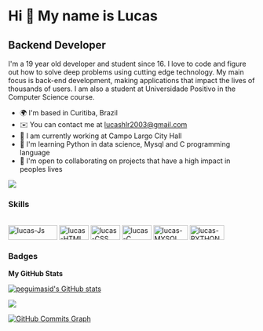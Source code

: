 
  Hi 👋 My name is Lucas 
==========================

Backend Developer
-----------------------------

I'm a 19 year old developer and student since 16. I love to code and figure out how to solve deep problems using cutting edge technology. My main focus is back-end development, making applications that impact the lives of thousands of users.
I am also a student at Universidade Positivo in the Computer Science course.
* 🌍  I'm based in Curitiba, Brazil
* ✉️  You can contact me at [lucashlr2003@gmail.com](mailto:lucashlr2003@gmail.com)
* 🚀   I am currently working at Campo Largo City Hall
* 🧠   I'm learning Python in data science, Mysql and C programming language
* 🤝  I'm open to collaborating on projects that have a high impact in peoples lives

<a href="https://www.github.com/peguimasid" target="_blank" rel="noreferrer"><img
src="https://img.shields.io/github/followers/lucaslongato?logo=github&style=for-the-badge&color=3382ed&labelColor=171717" /></a>

### Skills
<div style = "display: inline_block"> <br>
  <img align = "center" alt = "lucas-Js" height = "30" width = "100" src = "https://img.shields.io/badge/JavaScript-F7DF1E?style=for-the-badge&logo=javascript&logoColor=black ">
  <img align = "center" alt = "lucas-HTML" height = "30" width = "60" src = "https://img.shields.io/badge/HTML5-E34F26?style=for-the-badge&logo=html5&logoColor=white">
  <img align = "center" alt = "lucas-CSS" height = "30" width = "60" src = https://img.shields.io/badge/CSS-239120?&style=for-the-badge&logo=css3&logoColor=white>
   <img align = "center" alt = "lucas-C" height = "30" width = "60" src =https://img.shields.io/badge/C-00599C?style=for-the-badge&logo=c&logoColor=white>
    <img align = "center" alt = "lucas-MYSQL" height = "30" width = "70" src =https://img.shields.io/badge/MySQL-00000F?style=for-the-badge&logo=mysql&logoColor=white>
    <img align = "center" alt = "lucas-PYTHON" height = "30" width = "70" src= https://img.shields.io/badge/Python-FFD43B?style=for-the-badge&logo=python&logoColor=blue
     <img align = "center" alt = "lucas-Linux" height = "30" width = "70" src=https://img.shields.io/badge/Linux-FFD43B?style=for-the-badge&logo=Linux&logoColor=black
  
</div>



<!-- 
### Socials

<p align="left"> <a href="https://discord.com/users/661437172699889684" target="_blank" rel="noreferrer"><img src="https://raw.githubusercontent.com/danielcranney/readme-generator/main/public/icons/socials/discord.svg" width="32" height="32" /></a> <a href="https://www.github.com/peguimasid" target="_blank" rel="noreferrer"><img src="https://raw.githubusercontent.com/danielcranney/readme-generator/main/public/icons/socials/github-dark.svg" width="32" height="32" /></a> <a href="https://www.linkedin.com/in/guilhermo-masid-494677b8" target="_blank" rel="noreferrer"><img src="https://raw.githubusercontent.com/danielcranney/readme-generator/main/public/icons/socials/linkedin.svg" width="32" height="32" /></a> <a href="https://www.stackoverflow.com/users/13367336/guilhermo-masid" target="_blank" rel="noreferrer"><img src="https://raw.githubusercontent.com/danielcranney/readme-generator/main/public/icons/socials/stackoverflow.svg" width="32" height="32" /></a> <a href="https://www.youtube.com/c/UCTF5MfUsa-9dFCOHFTA9xzw" target="_blank" rel="noreferrer"><img src="https://raw.githubusercontent.com/danielcranney/readme-generator/main/public/icons/socials/youtube.svg" width="32" height="32" /></a></p> -->

### Badges


<b>My GitHub Stats</b>

<a href="http://www.github.com/peguimasid"><img src="https://github-readme-stats-peguimasid.vercel.app/api?username=lucaslongato&show_icons=true&hide=&count_private=true&title_color=3382ed&text_color=ffffff&icon_color=3382ed&bg_color=171717&hide_border=true&show_icons=true" alt="peguimasid's GitHub stats" /></a>

<a href="http://www.github.com/peguimasid"><img src="https://github-readme-streak-stats.herokuapp.com/?user=lucaslongato&stroke=ffffff&background=171717&ring=3382ed&fire=3382ed&currStreakNum=ffffff&currStreakLabel=3382ed&sideNums=ffffff&sideLabels=ffffff&dates=ffffff&hide_border=true" /></a>

<a href="http://www.github.com/peguimasid"><img src="https://github-readme-activity-graph.cyclic.app/graph?username=lucaslongato&bg_color=171717&color=ffffff&line=3382ed&point=ffffff&area_color=171717&area=true&hide_border=true&custom_title=GitHub%20Commits%20Graph" alt="GitHub Commits Graph" /></a>
